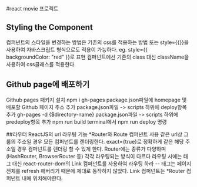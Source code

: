 #react movie 프로젝트

## Styling the Component
컴퍼넌트의 스타일을 변경하는 방법은 기존의 css를 적용하는 방법 또는 style={{}}을 사용하여 자바스크립트 형식으로도 적용이 가능하다. eg. style={{ backgroundColor: "red" }}로 표현
컴퍼넌트에선 기존의 class 대신 className을 사용하여 css클래스를 적용한다.

## Github page에 배포하기
Github pages 패키지 설치 npm i gh-pages
package.json파일에 homepage 및 배포할 Github 페이지 주소 추가
package.json파일 -> scripts 하위에 deploy항목 추가 gh-pages -d {$directory-name}
package.json파일 -> scripts 하위에 predeploy항목 추가 npm run build
terminal에서 npm run deploy 명령

##라우터
ReactJS의 url 라우팅 기능
*Router와 Route 컴퍼넌트 사용
같은 url상 그룹의 주소일 경우 모든 컴퍼넌트를 렌더링한다.
exact={true}로 정확하게 같은 해당 주소일 경우 컴퍼넌트를 렌더링 할 수 있게 한다.
Router에는 종류가 다양하며 (HashRouter, BrowserRouter 등) 각각 라우팅되는 방식이 다르다
라우팅 시에는 <a>태그 대신 react-router-dom의 Link 컴퍼넌트를 사용하여 라우팅 하라 -- <a>태그는 페이지 전체를 refresh 해버리기 때문에 제대로 동작하지 않았다.
Link 컴퍼넌트는 *Router 컴퍼넌트 내에 위치해야한다.
